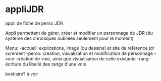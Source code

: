 # appliJDR
appli de fiche de perso JDR

Appli permettant de gérer, créer et modifier un personnage de JDR (du système des chroniques oubliées seulement pour le moment)

Menu:
-accueil: explications, image (ou dessins) et site de référence jdr surement
-perso: création, visualisation et modification de personnage
-voie: création de voie, ainsi que visualisation de celle existante
-rang: écriture du libellé des rangs d'une voie

bestiaire? à voir
